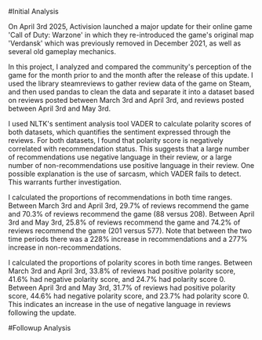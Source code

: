 #Initial Analysis

On April 3rd 2025, Activision launched a major update for their online game 'Call of Duty: Warzone' in which they re-introduced the game's original map 'Verdansk' which was previously removed in December 2021, as well as several old gameplay mechanics.

In this project, I analyzed and compared the community's perception of the game for the month prior to and the month after the release of this update. I used the library steamreviews to gather review data of the game on Steam, and then used pandas to clean the data and separate it into a dataset based on reviews posted between March 3rd and April 3rd, and reviews posted between April 3rd and May 3rd.

I used NLTK's sentiment analysis tool VADER to calculate polarity scores of both datasets, which quantifies the sentiment expressed through the reviews. For both datasets, I found that polarity score is negatively correlated with recommendation status. This suggests that a large number of recommendations use negative language in their review, or a large number of non-recommendations use positive language in their review. One possible explanation is the use of sarcasm, which VADER fails to detect. This warrants further investigation.

I calculated the proportions of recommendations in both time ranges. Between March 3rd and April 3rd, 29.7% of reviews recommend the game and 70.3% of reviews recommend the game (88 versus 208). Between April 3rd and May 3rd, 25.8% of reviews recommend the game and 74.2% of reviews recommend the game (201 versus 577). Note that between the two time periods there was a 228% increase in recommendations and a 277% increase in non-recommendations.

I calculated the proportions of polarity scores in both time ranges. Between March 3rd and April 3rd, 33.8% of reviews had positive polarity score, 41.6% had negative polarity score, and 24.7% had polarity score 0. Between April 3rd and May 3rd, 31.7% of reviews had positive polarity score, 44.6% had negative polarity score, and 23.7% had polarity score 0. This indicates an increase in the use of negative language in reviews following the update.

#Followup Analysis
